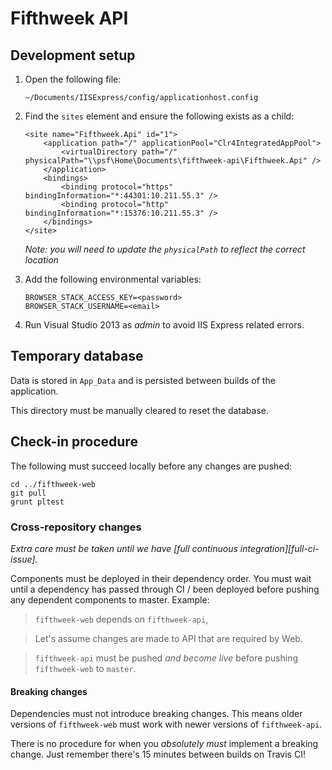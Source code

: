 # Fifthweek API

## Development setup

1.  Open the following file:

        ~/Documents/IISExpress/config/applicationhost.config

2.  Find the `sites` element and ensure the following exists as a child:

        <site name="Fifthweek.Api" id="1">
            <application path="/" applicationPool="Clr4IntegratedAppPool">
                <virtualDirectory path="/" physicalPath="\\psf\Home\Documents\fifthweek-api\Fifthweek.Api" />
            </application>
            <bindings>
                <binding protocol="https" bindingInformation="*:44301:10.211.55.3" />
                <binding protocol="http" bindingInformation="*:15376:10.211.55.3" />
            </bindings>
        </site>

    *Note: you will need to update the `physicalPath` to reflect the correct location*

3.  Add the following environmental variables:

        BROWSER_STACK_ACCESS_KEY=<password>
        BROWSER_STACK_USERNAME=<email>

4.  Run Visual Studio 2013 as *admin* to avoid IIS Express related errors.

## Temporary database

Data is stored in `App_Data` and is persisted between builds of the application.

This directory must be manually cleared to reset the database.

## Check-in procedure

The following must succeed locally before any changes are pushed:

    cd ../fifthweek-web
    git pull
    grunt pltest

### Cross-repository changes

*Extra care must be taken until we have [full continuous integration][full-ci-issue].*

Components must be deployed in their dependency order. You must wait until a dependency has passed through CI / been 
deployed before pushing any dependent components to master. Example:
 
> `fifthweek-web` depends on `fifthweek-api`, 

> Let's assume changes are made to API that are required by Web.

> `fifthweek-api` must be pushed *and become live* before pushing `fifthweek-web` to `master`.

#### Breaking changes

Dependencies must not introduce breaking changes. This means older versions of `fifthweek-web` must work with newer 
versions of `fifthweek-api`.

There is no procedure for when you *absolutely must* implement a breaking change. Just remember there's 15 minutes 
between builds on Travis CI!
